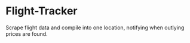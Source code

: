 # Flight-Tracker
Scrape flight data and compile into one location, notifying when outlying prices are found.
